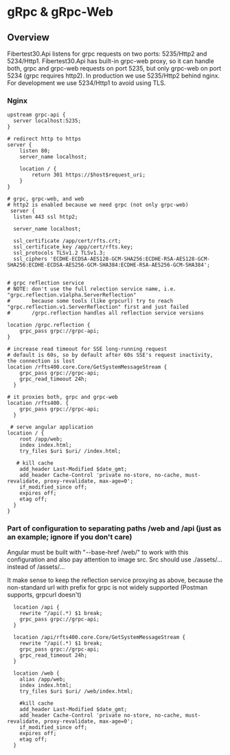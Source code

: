 
# gRpc & gRpc-Web

## Overview

Fibertest30.Api listens for grpc requests on two ports: 5235/Http2 and 5234/Http1. 
Fibertest30.Api has built-in grpc-web proxy, so it can handle both, grpc and grpc-web requests on port 5235, but only grpc-web on port 5234 (grpc requires http2).
In production we use 5235/Http2 behind nginx. 
For development we use 5234/Http1 to avoid using TLS.

### Nginx

```
upstream grpc-api {
  server localhost:5235;
}

# redirect http to https
server {
    listen 80;
    server_name localhost;

    location / {
        return 301 https://$host$request_uri;
    }
}

# grpc, grpc-web, and web
# http2 is enabled because we need grpc (not only grpc-web)
 server {
  listen 443 ssl http2;

  server_name localhost;

  ssl_certificate /app/cert/rfts.crt;
  ssl_certificate_key /app/cert/rfts.key;
  ssl_protocols TLSv1.2 TLSv1.3;
  ssl_ciphers 'ECDHE-ECDSA-AES128-GCM-SHA256:ECDHE-RSA-AES128-GCM-SHA256:ECDHE-ECDSA-AES256-GCM-SHA384:ECDHE-RSA-AES256-GCM-SHA384';


# grpc reflection service
# NOTE: don't use the full relection service name, i.e. "grpc.reflection.v1alpha.ServerReflection"
#       because some tools (like grpcurl) try to reach "grpc.reflection.v1.ServerReflection" first and just failed
#       /grpc.reflection handles all reflection service versions

location /grpc.reflection {
    grpc_pass grpc://grpc-api;
}

# increase read timeout for SSE long-running request
# default is 60s, so by default after 60s SSE's request inactivity, the connection is lost
location /rfts400.core.Core/GetSystemMessageStream {
    grpc_pass grpc://grpc-api;
    grpc_read_timeout 24h;
  }  

# it proxies both, grpc and grpc-web
location /rfts400. {
    grpc_pass grpc://grpc-api;
  }
  
 # serve angular application
location / {
    root /app/web;
    index index.html;
    try_files $uri $uri/ /index.html;

   # kill cache
    add_header Last-Modified $date_gmt;
    add_header Cache-Control 'private no-store, no-cache, must-revalidate, proxy-revalidate, max-age=0';
    if_modified_since off;
    expires off;
    etag off;
  }
}
```




### Part of configuration to separating paths /web and /api (just as an example; ignore if you don't care)

Angular must be built with "--base-href /web/" to work with this configuration and also pay attention to image src. 
Src should use ./assets/... instead of /assets/...

It make sense to keep the reflection service proxying as above, because the non-standard url with prefix for grpc is not widely supported (Postman supports, grpcurl doesn't)

```
  location /api {
    rewrite ^/api(.*) $1 break;
    grpc_pass grpc://grpc-api;
  }
  
  location /api/rfts400.core.Core/GetSystemMessageStream {
    rewrite ^/api(.*) $1 break;
    grpc_pass grpc://grpc-api;
    grpc_read_timeout 24h;
  }  

  location /web {
    alias /app/web;
    index index.html;
    try_files $uri $uri/ /web/index.html;

    #kill cache
    add_header Last-Modified $date_gmt;
    add_header Cache-Control 'private no-store, no-cache, must-revalidate, proxy-revalidate, max-age=0';
    if_modified_since off;
    expires off;
    etag off;
  }
```


